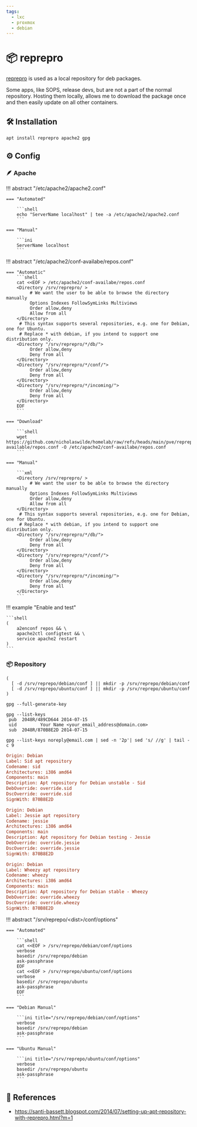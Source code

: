 ```yaml
---
tags:
  - lxc
  - proxmox
  - debian
---
```

# :package: reprepro

[reprepro][1] is used as a local repository for deb packages.

Some apps, like SOPS, release devs, but are not a part of the normal repository. Hosting them locally, allows me to download the package once and then easily update on all other containers.

## :hammer_and_wrench: Installation

```shell
apt install reprepro apache2 gpg
```

## :gear: Config

### :feather: Apache

!!! abstract "/etc/apache2/apache2.conf"

    === "Automated"

        ```shell
        echo "ServerName localhost" | tee -a /etc/apache2/apache2.conf
        ```

    === "Manual"

        ```ini
        ServerName localhost
        ```

!!! abstract "/etc/apache2/conf-availabe/repos.conf"

    === "Automatic"
        ```shell
        cat <<EOF > /etc/apache2/conf-availabe/repos.conf 
        <Directory /srv/reprepro/ >
             # We want the user to be able to browse the directory manually  
             Options Indexes FollowSymLinks Multiviews  
             Order allow,deny  
             Allow from all  
        </Directory>  
         # This syntax supports several repositories, e.g. one for Debian, one for Ubuntu.  
         # Replace * with debian, if you intend to support one distribution only.  
        <Directory "/srv/reprepro/*/db/">  
             Order allow,deny  
             Deny from all  
        </Directory>  
        <Directory "/srv/reprepro/*/conf/">  
             Order allow,deny  
             Deny from all  
        </Directory>  
        <Directory "/srv/reprepro/*/incoming/">  
             Order allow,deny  
             Deny from all  
        </Directory>
        EOF
        ```

    === "Download"

        ```shell
        wget https://github.com/nicholaswilde/homelab/raw/refs/heads/main/pve/reprepro/apache2/conf-available/repos.conf -O /etc/apache2/conf-availabe/repos.conf
        ```

    === "Manual"
    
        ```xml
        <Directory /srv/reprepro/ >  
             # We want the user to be able to browse the directory manually  
             Options Indexes FollowSymLinks Multiviews  
             Order allow,deny  
             Allow from all  
        </Directory>  
         # This syntax supports several repositories, e.g. one for Debian, one for Ubuntu.  
         # Replace * with debian, if you intend to support one distribution only.  
        <Directory "/srv/reprepro/*/db/">  
             Order allow,deny  
             Deny from all  
        </Directory>  
        <Directory "/srv/reprepro/*/conf/">  
             Order allow,deny  
             Deny from all  
        </Directory>  
        <Directory "/srv/reprepro/*/incoming/">  
             Order allow,deny  
             Deny from all  
        </Directory>
        ```

!!! example "Enable and test"

    ```shell
    (
        a2enconf repos && \
        apache2ctl configtest && \
        service apache2 restart
    )
    ```

### :package: Repository

```shell title="Make directories"
(
  [ -d /srv/reprepo/debian/conf ] || mkdir -p /srv/reprepo/debian/conf
  [ -d /srv/reprepo/ubuntu/conf ] || mkdir -p /srv/reprepo/ubuntu/conf
)
```

```shell title="Generate new gpg keys"
gpg --full-generate-key
```

```shell
gpg --list-keys  
 pub  2048R/489CD644 2014-07-15  
 uid         Your Name <your_email_address@domain.com>  
 sub  2048R/870B8E2D 2014-07-15
```

```shell title="Get short fingerprint"
gpg --list-keys noreply@email.com | sed -n '2p'| sed 's/ //g' | tail -c 9
```

```ini title="/srv/reprepo/debian/conf/distributions"
Origin: Debian  
Label: Sid apt repository  
Codename: sid  
Architectures: i386 amd64  
Components: main  
Description: Apt repository for Debian unstable - Sid  
DebOverride: override.sid  
DscOverride: override.sid  
SignWith: 870B8E2D  

Origin: Debian  
Label: Jessie apt repository  
Codename: jessie  
Architectures: i386 amd64  
Components: main  
Description: Apt repository for Debian testing - Jessie  
DebOverride: override.jessie  
DscOverride: override.jessie  
SignWith: 870B8E2D  

Origin: Debian  
Label: Wheezy apt repository  
Codename: wheezy  
Architectures: i386 amd64  
Components: main  
Description: Apt repository for Debian stable - Wheezy  
DebOverride: override.wheezy  
DscOverride: override.wheezy  
SignWith: 870B8E2D
```

!!! abstract "/srv/reprepo/&lt;dist&gt;/conf/options"

    === "Automated"

        ```shell
        cat <<EOF > /srv/reprepo/debian/conf/options
        verbose
        basedir /srv/reprepo/debian
        ask-passphrase
        EOF
        cat <<EOF > /srv/reprepo/ubuntu/conf/options
        verbose
        basedir /srv/reprepo/ubuntu
        ask-passphrase
        EOF
        ```

    === "Debian Manual"

        ```ini title="/srv/reprepo/debian/conf/options"
        verbose  
        basedir /srv/reprepo/debian  
        ask-passphrase
        ```

    === "Ubuntu Manual"

        ```ini title="/srv/reprepo/ubuntu/conf/options"
        verbose  
        basedir /srv/reprepo/ubuntu
        ask-passphrase
        ```

## :link: References

  - <https://santi-bassett.blogspot.com/2014/07/setting-up-apt-repository-with-reprepro.html?m=1>
  
[1]: <https://santi-bassett.blogspot.com/2014/07/setting-up-apt-repository-with-reprepro.html?m=1>

